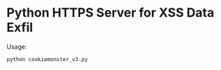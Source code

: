 Python HTTPS Server for XSS Data Exfil
======================================

Usage:
```
python cookiemonster_v3.py
```

